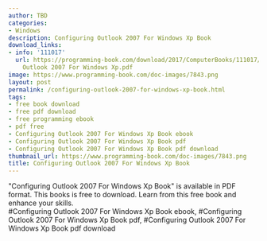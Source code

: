 ```yaml
---
author: TBD
categories:
- Windows
description: Configuring Outlook 2007 For Windows Xp Book
download_links:
- info: '111017'
  url: https://programming-book.com/download/2017/ComputerBooks/111017/Configuring
    Outlook 2007 For Windows Xp.pdf
image: https://www.programming-book.com/doc-images/7843.png
layout: post
permalink: /configuring-outlook-2007-for-windows-xp-book.html
tags:
- free book download
- free pdf download
- free programming ebook
- pdf free
- Configuring Outlook 2007 For Windows Xp Book ebook
- Configuring Outlook 2007 For Windows Xp Book pdf
- Configuring Outlook 2007 For Windows Xp Book pdf download
thumbnail_url: https://www.programming-book.com/doc-images/7843.png
title: Configuring Outlook 2007 For Windows Xp Book
---
```


 
<div class="item-desc text-justify">
  "Configuring Outlook 2007 For Windows Xp Book" is available in PDF format. This books is free to download. Learn from this free book and enhance your skills.
  <br>
  #Configuring Outlook 2007 For Windows Xp Book ebook, #Configuring Outlook 2007 For Windows Xp Book pdf, #Configuring Outlook 2007 For Windows Xp Book pdf download
</div>